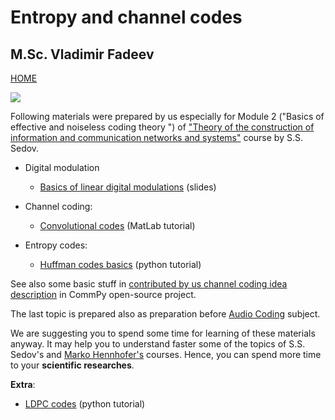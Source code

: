 # Entropy and channel codes
## M.Sc. Vladimir Fadeev

[HOME](https://github.com/kirlf/CSP/blob/master/README.md)

![](https://ak9.picdn.net/shutterstock/videos/23772559/thumb/10.jpg)

Following materials were prepared by us especially for Module 2 ("Basics of effective and noiseless coding theory
") of ["Theory of the construction of information and communication networks and systems"](http://e.kai.ru/%D0%B3%D0%B5%D1%80%D0%BC%D0%B0%D0%BD%D0%BE-%D1%80%D0%BE%D1%81%D1%81%D0%B8%D0%B9%D1%81%D0%BA%D0%B8%D0%B9-%D0%B8%D0%BD%D1%81%D1%82%D0%B8%D1%82%D1%83%D1%82-%D0%BD%D0%BE%D0%B2%D1%8B%D1%85-%D1%82%D0%B5/) course by S.S. Sedov.

* Digital modulation
  * [Basics of linear digital modulations](https://speakerdeck.com/kirlf/linear-digital-modulations) (slides)

* Channel coding:
  * [Convolutional codes](https://github.com/kirlf/CSP/blob/master/FEC/Convolutional%20codes%20modeling.md) (MatLab tutorial)
   
* Entropy codes:
  * [Huffman codes basics](https://nbviewer.jupyter.org/format/slides/gist/kirlf/2eb242f225f9bfed4ecbfc8e1e2f5f71/Huffman%20codes.ipynb#/) (python tutorial)

See also some basic stuff in [contributed by us channel coding idea description](https://github.com/veeresht/CommPy/tree/master/commpy/channelcoding) in CommPy open-source project.

 The last topic is prepared also as preparation before [Audio Coding](https://www.tu-ilmenau.de/mt/lehrveranstaltungen/lehre-fuer-master-mt/audio-coding/) subject.
 
 We are suggesting you to spend some time for learning of these materials anyway. It may help you to understand faster some of the topics of S.S. Sedov's and [Marko Hennhofer's](http://www5.tu-ilmenau.de/nt/de/private_home/hennhoefer/index.html) courses. Hence, you can spend more time to your **scientific researches**. 
 
 **Extra**:
 - [LDPC codes](https://nbviewer.jupyter.org/github/kirlf/CSP/blob/master/FEC/LDPC.ipynb) (python tutorial)
